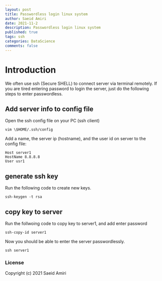 ```yaml
---
layout: post
title: Passwordless login linux system
author: Saeid Amiri
date: 2021-11-2
description: Passwordless login linux system
published: true
tags: ssh
categories: DataScience
comments: false
---
```


# Introduction
We often use ssh (Secure SHELL) to connect server via terminal remotely. If you are tired  entering password to login the server, just do the following steps to enter passwordless.

## Add server info to config file
Open the ssh config file on your PC (ssh client)
```
vim \$HOME/.ssh/config
```

Add a name, the server ip (hostname), and the user id on server to the config file:
```
Host server1
HostName 8.8.8.8
User usr1
```

##  generate ssh key
Run the following code to create new keys. 
```
ssh-keygen -t rsa
```

## copy key to server
Run the follwoing code to copy key to server1, and add enter password
```
ssh-copy-id server1
```

Now you should be able to enter the server passwordlessly. 
```
ssh server1
```


### License
Copyright (c) 2021 Saeid Amiri